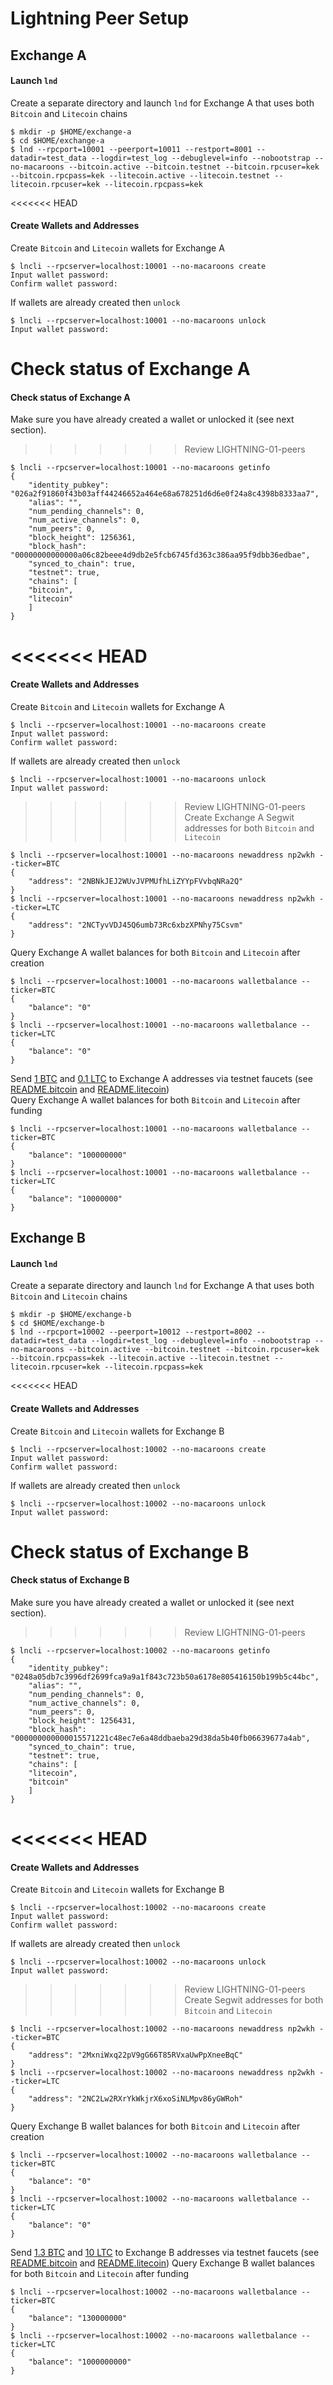 # Lightning Peer Setup

## Exchange A

#### Launch `lnd`
Create a separate directory and launch `lnd` for Exchange A that uses both `Bitcoin` and `Litecoin` chains
```shell
$ mkdir -p $HOME/exchange-a
$ cd $HOME/exchange-a
$ lnd --rpcport=10001 --peerport=10011 --restport=8001 --datadir=test_data --logdir=test_log --debuglevel=info --nobootstrap --no-macaroons --bitcoin.active --bitcoin.testnet --bitcoin.rpcuser=kek --bitcoin.rpcpass=kek --litecoin.active --litecoin.testnet --litecoin.rpcuser=kek --litecoin.rpcpass=kek
```

<<<<<<< HEAD
#### Create Wallets and Addresses
Create `Bitcoin` and `Litecoin` wallets for Exchange A
```shell
$ lncli --rpcserver=localhost:10001 --no-macaroons create
Input wallet password: 
Confirm wallet password: 
```

If wallets are already created then `unlock`
```shell
$ lncli --rpcserver=localhost:10001 --no-macaroons unlock
Input wallet password:
```

Check status of Exchange A
=======
#### Check status of Exchange A
Make sure you have already created a wallet or unlocked it (see next section).

>>>>>>> Review LIGHTNING-01-peers
```shell
$ lncli --rpcserver=localhost:10001 --no-macaroons getinfo
{
    "identity_pubkey": "026a2f91860f43b03aff44246652a464e68a678251d6d6e0f24a8c4398b8333aa7",
    "alias": "",
    "num_pending_channels": 0,
    "num_active_channels": 0,
    "num_peers": 0,
    "block_height": 1256361,
    "block_hash": "00000000000000a06c82beee4d9db2e5fcb6745fd363c386aa95f9dbb36edbae",
    "synced_to_chain": true,
    "testnet": true,
    "chains": [
	"bitcoin",
	"litecoin"
    ]
}
```

<<<<<<< HEAD
=======
#### Create Wallets and Addresses
Create `Bitcoin` and `Litecoin` wallets for Exchange A
```shell
$ lncli --rpcserver=localhost:10001 --no-macaroons create
Input wallet password:
Confirm wallet password:
```

If wallets are already created then `unlock`
```shell
$ lncli --rpcserver=localhost:10001 --no-macaroons unlock
Input wallet password:
```

>>>>>>> Review LIGHTNING-01-peers
Create Exchange A Segwit addresses for both `Bitcoin` and `Litecoin`
```shell
$ lncli --rpcserver=localhost:10001 --no-macaroons newaddress np2wkh --ticker=BTC
{
    "address": "2NBNkJEJ2WUvJVPMUfhLiZYYpFVvbqNRa2Q"
}
$ lncli --rpcserver=localhost:10001 --no-macaroons newaddress np2wkh --ticker=LTC
{
    "address": "2NCTyvVDJ45Q6umb73Rc6xbzXPNhy75Csvm"
}
```

Query Exchange A wallet balances for both `Bitcoin` and `Litecoin` after creation
```shell
$ lncli --rpcserver=localhost:10001 --no-macaroons walletbalance --ticker=BTC
{
    "balance": "0"
}
$ lncli --rpcserver=localhost:10001 --no-macaroons walletbalance --ticker=LTC
{
    "balance": "0"
}
```

Send [1 BTC](https://www.blocktrail.com/tBTC/tx/51b7ed93da1f2290d1efde8c49bcabbb893fff02bc68a0424b44a2b938834eb9) and [0.1 LTC](https://chain.so/tx/LTCTEST/c37668cadc7fcf5b5c7b5fdb311dfa22dacf0e233bc14390b0ccff2a382aa4b6) to Exchange A addresses via testnet faucets (see [README.bitcoin](README.bitcoin.md/#bitcoin-testnet-faucet) and [README.litecoin](README.litecoin.md/#litecoin-testnet-faucet))  
Query Exchange A wallet balances for both `Bitcoin` and `Litecoin` after funding
```shell
$ lncli --rpcserver=localhost:10001 --no-macaroons walletbalance --ticker=BTC
{
    "balance": "100000000"
}
$ lncli --rpcserver=localhost:10001 --no-macaroons walletbalance --ticker=LTC
{
    "balance": "10000000"
}
```



## Exchange B

#### Launch `lnd`
Create a separate directory and launch `lnd` for Exchange A that uses both `Bitcoin` and `Litecoin` chains
```shell
$ mkdir -p $HOME/exchange-b
$ cd $HOME/exchange-b
$ lnd --rpcport=10002 --peerport=10012 --restport=8002 --datadir=test_data --logdir=test_log --debuglevel=info --nobootstrap --no-macaroons --bitcoin.active --bitcoin.testnet --bitcoin.rpcuser=kek --bitcoin.rpcpass=kek --litecoin.active --litecoin.testnet --litecoin.rpcuser=kek --litecoin.rpcpass=kek
```

<<<<<<< HEAD
#### Create Wallets and Addresses
Create `Bitcoin` and `Litecoin` wallets for Exchange B
```shell
$ lncli --rpcserver=localhost:10002 --no-macaroons create
Input wallet password: 
Confirm wallet password: 
```

If wallets are already created then `unlock`
```shell
$ lncli --rpcserver=localhost:10002 --no-macaroons unlock
Input wallet password:
```

Check status of Exchange B
=======
#### Check status of Exchange B
Make sure you have already created a wallet or unlocked it (see next section).

>>>>>>> Review LIGHTNING-01-peers
```shell
$ lncli --rpcserver=localhost:10002 --no-macaroons getinfo
{
    "identity_pubkey": "0248a05db7c3996df2699fca9a9a1f843c723b50a6178e805416150b199b5c44bc",
    "alias": "",
    "num_pending_channels": 0,
    "num_active_channels": 0,
    "num_peers": 0,
    "block_height": 1256431,
    "block_hash": "000000000000015571221c48ec7e6a48ddbaeba29d38da5b40fb06639677a4ab",
    "synced_to_chain": true,
    "testnet": true,
    "chains": [
	"litecoin",
	"bitcoin"
    ]
}
```

<<<<<<< HEAD
=======
#### Create Wallets and Addresses
Create `Bitcoin` and `Litecoin` wallets for Exchange B
```shell
$ lncli --rpcserver=localhost:10002 --no-macaroons create
Input wallet password:
Confirm wallet password:
```

If wallets are already created then `unlock`
```shell
$ lncli --rpcserver=localhost:10002 --no-macaroons unlock
Input wallet password:
```

>>>>>>> Review LIGHTNING-01-peers
Create Segwit addresses for both `Bitcoin` and `Litecoin`
```shell
$ lncli --rpcserver=localhost:10002 --no-macaroons newaddress np2wkh --ticker=BTC
{
    "address": "2MxniWxq22pV9gG66T85RVxaUwPpXneeBqC"
}
$ lncli --rpcserver=localhost:10002 --no-macaroons newaddress np2wkh --ticker=LTC
{
    "address": "2NC2Lw2RXrYkWkjrX6xoSiNLMpv86yGWRoh"
}

```

Query Exchange B wallet balances for both `Bitcoin` and `Litecoin` after creation
```shell
$ lncli --rpcserver=localhost:10002 --no-macaroons walletbalance --ticker=BTC
{
    "balance": "0"
}
$ lncli --rpcserver=localhost:10002 --no-macaroons walletbalance --ticker=LTC
{
    "balance": "0"
}
```

Send [1.3 BTC](https://www.blocktrail.com/tBTC/tx/a2fff08b81c87e7199f829a402697889ebba7e8d3ea8a895035250cb39622d35) and [10 LTC](https://chain.so/tx/LTCTEST/ee256273cd1f1d88f3d0c1f23cfc2a6dbafa2739e3b4870bd32b2421e30f44ad) to Exchange B addresses via testnet faucets (see [README.bitcoin](README.bitcoin.md/#bitcoin-testnet-faucet) and [README.litecoin](README.litecoin.md/#litecoin-testnet-faucet))
Query Exchange B wallet balances for both `Bitcoin` and `Litecoin` after funding
```shell
$ lncli --rpcserver=localhost:10002 --no-macaroons walletbalance --ticker=BTC
{
    "balance": "130000000"
}
$ lncli --rpcserver=localhost:10002 --no-macaroons walletbalance --ticker=LTC
{
    "balance": "1000000000"
}

```
